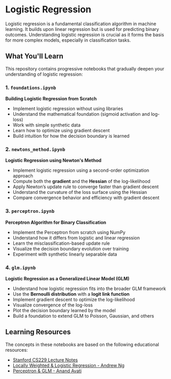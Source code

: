 # Logistic Regression

Logistic regression is a fundamental classification algorithm in machine learning. It builds upon linear regression but is used for predicting binary outcomes. Understanding logistic regression is crucial as it forms the basis for more complex models, especially in classification tasks.

## What You'll Learn

This repository contains progressive notebooks that gradually deepen your understanding of logistic regression:

### 1. `foundations.ipynb`
**Building Logistic Regression from Scratch**
- Implement logistic regression without using libraries
- Understand the mathematical foundation (sigmoid activation and log-loss)
- Work with simple synthetic data
- Learn how to optimize using gradient descent
- Build intuition for how the decision boundary is learned

### 2. `newtons_method.ipynb`
**Logistic Regression using Newton's Method**
- Implement logistic regression using a second-order optimization approach
- Compute both the **gradient** and the **Hessian** of the log-likelihood
- Apply Newton’s update rule to converge faster than gradient descent
- Understand the curvature of the loss surface using the Hessian
- Compare convergence behavior and efficiency with gradient descent

### 3. `perceptron.ipynb`
**Perceptron Algorithm for Binary Classification**
- Implement the Perceptron from scratch using NumPy
- Understand how it differs from logistic and linear regression
- Learn the misclassification-based update rule
- Visualize the decision boundary evolution over training
- Experiment with synthetic linearly separable data

### 4. `glm.ipynb`
**Logistic Regression as a Generalized Linear Model (GLM)**
- Understand how logistic regression fits into the broader GLM framework
- Use the **Bernoulli distribution** with a **logit link function**
- Implement gradient descent to optimize the log-likelihood
- Visualize convergence of the log-loss
- Plot the decision boundary learned by the model
- Build a foundation to extend GLM to Poisson, Gaussian, and others

## Learning Resources

The concepts in these notebooks are based on the following educational resources:

- [Stanford CS229 Lecture Notes](https://cs229.stanford.edu/main_notes.pdf)
- [Locally Weighted & Logistic Regression - Andrew Ng](https://www.youtube.com/watch?v=het9HFqo1TQ)
- [Perceptron & GLM - Anand Avati](https://www.youtube.com/watch?v=iZTeva0WSTQ) 